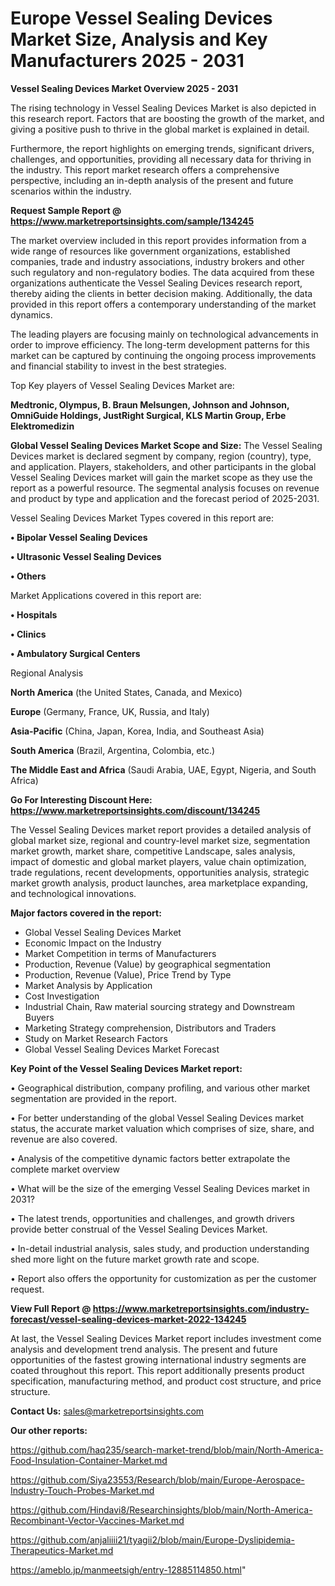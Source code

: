 # Europe Vessel Sealing Devices Market Size, Analysis and Key Manufacturers 2025 - 2031

<Strong> Vessel Sealing Devices Market Overview 2025 - 2031</strong>

The rising technology in Vessel Sealing Devices Market is also depicted in this research report. Factors that are boosting the growth of the market, and giving a positive push to thrive in the global market is explained in detail.

Furthermore, the report highlights on emerging trends, significant drivers, challenges, and opportunities, providing all necessary data for thriving in the industry. This report market research offers a comprehensive perspective, including an in-depth analysis of the present and future scenarios within the industry.

<strong>Request Sample Report @ <a href=https://www.marketreportsinsights.com/sample/134245>https://www.marketreportsinsights.com/sample/134245</a></strong>

The market overview included in this report provides information from a wide range of resources like government organizations, established companies, trade and industry associations, industry brokers and other such regulatory and non-regulatory bodies. The data acquired from these organizations authenticate the Vessel Sealing Devices research report, thereby aiding the clients in better decision making. Additionally, the data provided in this report offers a contemporary understanding of the market dynamics.

The leading players are focusing mainly on technological advancements in order to improve efficiency. The long-term development patterns for this market can be captured by continuing the ongoing process improvements and financial stability to invest in the best strategies.

Top Key players of Vessel Sealing Devices Market are:

<strong>Medtronic, Olympus, B. Braun Melsungen, Johnson and Johnson, OmniGuide Holdings, JustRight Surgical, KLS Martin Group, Erbe Elektromedizin</strong>

<strong><b>Global Vessel Sealing Devices Market Scope and Size:</b></strong>
The Vessel Sealing Devices market is declared segment by company, region (country), type, and application. Players, stakeholders, and other participants in the global Vessel Sealing Devices market will gain the market scope as they use the report as a powerful resource. The segmental analysis focuses on revenue and product by type and application and the forecast period of 2025-2031.

Vessel Sealing Devices Market Types covered in this report are:

<strong>• Bipolar Vessel Sealing Devices

• Ultrasonic Vessel Sealing Devices

• Others</strong>

Market Applications covered in this report are:

<strong>• Hospitals

• Clinics

• Ambulatory Surgical Centers</strong> 

Regional Analysis

<strong>North America</strong> (the United States, Canada, and Mexico)

<strong>Europe</strong> (Germany, France, UK, Russia, and Italy)

<strong>Asia-Pacific</strong> (China, Japan, Korea, India, and Southeast Asia)

<strong>South America</strong> (Brazil, Argentina, Colombia, etc.)

<strong>The Middle East and Africa</strong> (Saudi Arabia, UAE, Egypt, Nigeria, and South Africa)

<strong>Go For Interesting Discount Here: <a href=https://www.marketreportsinsights.com/discount/134245>https://www.marketreportsinsights.com/discount/134245</a></strong>

The Vessel Sealing Devices market report provides a detailed analysis of global market size, regional and country-level market size, segmentation market growth, market share, competitive Landscape, sales analysis, impact of domestic and global market players, value chain optimization, trade regulations, recent developments, opportunities analysis, strategic market growth analysis, product launches, area marketplace expanding, and technological innovations.

<strong><b>Major factors covered in the report:</b></strong>
<ul>
  <li>Global Vessel Sealing Devices Market </li>
  <li>Economic Impact on the Industry</li>
  <li>Market Competition in terms of Manufacturers</li>
  <li>Production, Revenue (Value) by geographical segmentation</li>
  <li>Production, Revenue (Value), Price Trend by Type</li>
  <li>Market Analysis by Application</li>
  <li>Cost Investigation</li>
  <li>Industrial Chain, Raw material sourcing strategy and Downstream Buyers</li>
  <li>Marketing Strategy comprehension, Distributors and Traders</li>
  <li>Study on Market Research Factors</li>
  <li>Global Vessel Sealing Devices Market Forecast</li>
</ul>

<strong><b>Key Point of the Vessel Sealing Devices Market report:</b></strong>

• Geographical distribution, company profiling, and various other market segmentation are provided in the report.

• For better understanding of the global Vessel Sealing Devices market status, the accurate market valuation which comprises of size, share, and revenue are also covered.

• Analysis of the competitive dynamic factors better extrapolate the complete market overview

• What will be the size of the emerging Vessel Sealing Devices market in 2031?

• The latest trends, opportunities and challenges, and growth drivers provide better construal of the Vessel Sealing Devices Market.

• In-detail industrial analysis, sales study, and production understanding shed more light on the future market growth rate and scope.

• Report also offers the opportunity for customization as per the customer request.

<strong><b>View Full Report @ <a href=https://www.marketreportsinsights.com/industry-forecast/vessel-sealing-devices-market-2022-134245>https://www.marketreportsinsights.com/industry-forecast/vessel-sealing-devices-market-2022-134245</a></b></strong>


At last, the Vessel Sealing Devices Market report includes investment come analysis and development trend analysis. The present and future opportunities of the fastest growing international industry segments are coated throughout this report. This report additionally presents product specification, manufacturing method, and product cost structure, and price structure.

<strong>Contact Us:</strong>
sales@marketreportsinsights.com

<strong>Our other reports:</strong>

<a href=https://github.com/haq235/search-market-trend/blob/main/North-America-Food-Insulation-Container-Market.md>https://github.com/haq235/search-market-trend/blob/main/North-America-Food-Insulation-Container-Market.md</a>

<a href=https://github.com/Siya23553/Research/blob/main/Europe-Aerospace-Industry-Touch-Probes-Market.md>https://github.com/Siya23553/Research/blob/main/Europe-Aerospace-Industry-Touch-Probes-Market.md</a>

<a href=https://github.com/Hindavi8/Researchinsights/blob/main/North-America-Recombinant-Vector-Vaccines-Market.md>https://github.com/Hindavi8/Researchinsights/blob/main/North-America-Recombinant-Vector-Vaccines-Market.md</a>

<a href=https://github.com/anjaliiii21/tyagii2/blob/main/Europe-Dyslipidemia-Therapeutics-Market.md>https://github.com/anjaliiii21/tyagii2/blob/main/Europe-Dyslipidemia-Therapeutics-Market.md</a>

<a href=https://ameblo.jp/manmeetsigh/entry-12885114850.html>https://ameblo.jp/manmeetsigh/entry-12885114850.html</a>"
